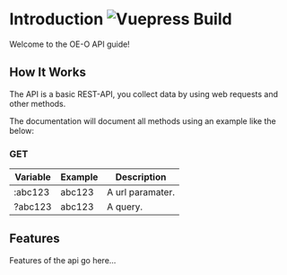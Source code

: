 # Introduction   ![Vuepress Build](https://github.com/OE-O/Documentation/workflows/Vuepress%20Build/badge.svg)
Welcome to the OE-O API guide!
## How It Works
The API is a basic REST-API, you collect data by using web requests and other methods.

The documentation will document all methods using an example like the below:

### GET

<RouteHighlighter method="GET" route="/this/is/a/fake/route/:abc123?abc123="/> 

| Variable  | Example 	| Description      	|
|---------	|---------	|------------------	|
| :abc123 	| abc123  	| A url paramater. 	|
| ?abc123 	| abc123  	| A query.         	|



## Features
Features of the api go here...

